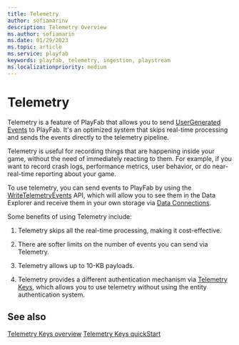 ```yaml
---
title: Telemetry 
author: sofiamarinv
description: Telemetry Overview
ms.author: sofiamarin
ms.date: 01/29/2023
ms.topic: article
ms.service: playfab
keywords: playfab, telemetry, ingestion, playstream
ms.localizationpriority: medium
---
```


# Telemetry

Telemetry is a feature of PlayFab that allows you to send [UserGenerated Events](playstream-events.md) to PlayFab. It's an optimized system that skips real-time processing and sends the events directly to the telemetry pipeline.

Telemetry is useful for recording things that are happening inside your game, without the need of immediately reacting to them. For example, if you want to record crash logs, performance metrics, user behavior, or do near-real-time reporting about your game. 

To use telemetry, you can send events to PlayFab by using the [WriteTelemetryEvents](/rest/api/playfab/events/play-stream-events/write-telemetry-events) API, which will allow you to see them in the Data Explorer and receive them in your own storage via [Data Connections](../export-data/data-connection-overview.md). 

Some benefits of using Telemetry include:

1. Telemetry skips all the real-time processing, making it cost-effective.

2. There are softer limits on the number of events you can send via Telemetry.

3. Telemetry allows up to 10-KB payloads.

4. Telemetry provides a different authentication mechanism via [Telemetry Keys](telemetry-keys-overview.md), which allows you to use telemetry without using the entity authentication system.

## See also

[Telemetry Keys overview](telemetry-keys-overview.md)
[Telemetry Keys quickStart](telemetry-keys-qs.md)


